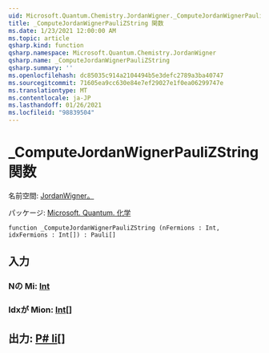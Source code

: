 ```yaml
---
uid: Microsoft.Quantum.Chemistry.JordanWigner._ComputeJordanWignerPauliZString
title: _ComputeJordanWignerPauliZString 関数
ms.date: 1/23/2021 12:00:00 AM
ms.topic: article
qsharp.kind: function
qsharp.namespace: Microsoft.Quantum.Chemistry.JordanWigner
qsharp.name: _ComputeJordanWignerPauliZString
qsharp.summary: ''
ms.openlocfilehash: dc85035c914a2104494b5e3defc2789a3ba40747
ms.sourcegitcommit: 71605ea9cc630e84e7ef29027e1f0ea06299747e
ms.translationtype: MT
ms.contentlocale: ja-JP
ms.lasthandoff: 01/26/2021
ms.locfileid: "98839504"
---
```

# <a name="_computejordanwignerpaulizstring-function"></a>_ComputeJordanWignerPauliZString 関数

名前空間: [JordanWigner。](xref:Microsoft.Quantum.Chemistry.JordanWigner)

パッケージ: [Microsoft. Quantum. 化学](https://nuget.org/packages/Microsoft.Quantum.Chemistry)




```qsharp
function _ComputeJordanWignerPauliZString (nFermions : Int, idxFermions : Int[]) : Pauli[]
```


## <a name="input"></a>入力

### <a name="nfermions--int"></a>Nの Mi: [Int](xref:microsoft.quantum.lang-ref.int)




### <a name="idxfermions--int"></a>Idxが Mion: [Int](xref:microsoft.quantum.lang-ref.int)[]





## <a name="output--pauli"></a>出力: [P# li](xref:microsoft.quantum.lang-ref.pauli)[]

